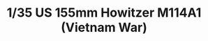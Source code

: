 ---
layout: product
title: "1/35 US 155mm Howitzer M114A1 (Vietnam War)"
price: "TBA" 
desc: "Maketa"
img_path: "/assets/img/BRNC35102.webp"
brand: "Bronco"
available: false
special_offer: false
new: false
soon: false
cat: "010000"
subcat: "015800"
subsubcat: "0N/A"
sifra: "BRNC35102"
popular: false
spec: false
---